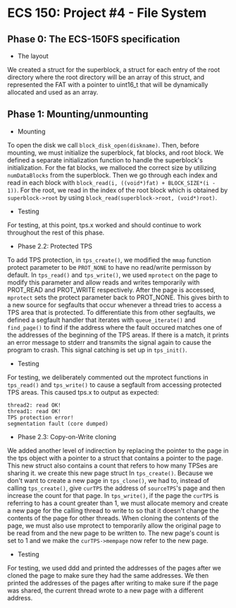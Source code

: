 # ECS 150: Project #4 - File System
## Phase 0: The ECS-150FS specification

* The layout

We created a struct for the superblock, a struct for each entry of the
root directory where the root directory will be an array of this struct,
and represented the FAT with a pointer to uint16_t that will be dynamically
allocated and used as an array.

## Phase 1: Mounting/unmounting

* Mounting

To open the disk we call `block_disk_open(diskname)`. Then, before mounting,
we must initialize the superblock, fat blocks, and root block. We defined
a separate initialization function to handle the superblock's initialization.
For the fat blocks, we malloced the correct size by utilizing `numDataBlocks`
from the superblock. Then we go through each index and read in each block
with `block_read(i, ((void*)fat) + BLOCK_SIZE*(i - 1))`. For the root, we
read in the index of the root block which is obtained by `superblock->root`
by using `block_read(superblock->root, (void*)root)`.

* Testing

For testing, at this point, tps.x worked and should continue to work
throughout the rest of this phase.

* Phase 2.2: Protected TPS

To add TPS protection, in `tps_create()`, we modified the `mmap` function
protect parameter to be `PROT_NONE` to have no read/write permisson by default.
In `tps_read()` and `tps_write()`, we used `mprotect` on the page to modify
this parameter and allow reads and writes temporarily with PROT_READ and
PROT_WRITE respectively. After the page is accessed, `mprotect` sets the
protect parameter back to PROT_NONE.
This gives birth to a new source for segfaults that occur whenever a thread
tries to access a TPS area that is protected. To differentiate this from other
segfaults, we defined a segfault handler that iterates with `queue_iterate()`
and `find_page()` to find if the address where the fault occured matches one
of the addresses of the beginning of the TPS areas. If there is a match, it
prints an error message to stderr and transmits the signal again to cause the
program to crash. This signal catching is set up in `tps_init()`.

* Testing

For testing, we deliberately commented out the mprotect functions in
`tps_read()` and `tps_write()` to cause a segfault from accessing protected
TPS areas. This caused tps.x to output as expected:
```
thread2: read OK!
thread1: read OK!
TPS protection error!
segmentation fault (core dumped)
```

* Phase 2.3: Copy-on-Write cloning

We added another level of indirection by replacing the pointer to the page in
the tps object with a pointer to a struct that contains a pointer to the page.
This new struct also contains a count that refers to how many TPSes are
sharing it. we create this new page struct In `tps_create()`.
Because we don't want to create a new page in `tps_clone()`, we had to, instead of
calling `tps_create()`, give `curTPS` the address of `sourceTPS`'s page and then
increase the count for that page.
In `tps_write()`, if the page the `curTPS` is referring to has a count greater
than 1, we must allocate memory and create a new page for the calling thread to
write to so that it doesn't change the contents of the page for other threads.
When cloning the contents of the page, we must also use mprotect to temporarily
allow the original page to be read from and the new page to be written to. The
new page's count is set to 1 and we make the `curTPS->mempage` now refer to the
new page.

* Testing

For testing, we used ddd and printed the addresses of the pages after we cloned
the page to make sure they had the same addresses. We then printed the addresses
of the pages after writing to make sure if the page was shared, the current
thread wrote to a new page with a different address.
